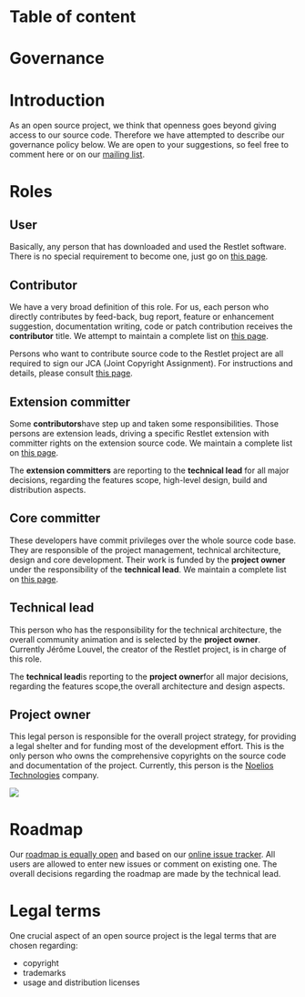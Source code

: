 Table of content
============

Governance
==========

Introduction
============

As an open source project, we think that openness goes beyond giving
access to our source code. Therefore we have attempted to describe our
governance policy below. We are open to your suggestions, so feel free
to comment here or on our [mailing
list](http://web.archive.org/web/20120107064403/http://www.restlet.org/community/lists).

Roles
=====

User
----

Basically, any person that has downloaded and used the Restlet software.
There is no special requirement to become one, just go on [this
page](http://web.archive.org/web/20120107064403/http://www.restlet.org/).

Contributor
-----------

We have a very broad definition of this role. For us, each person who
directly contributes by feed-back, bug report, feature or enhancement
suggestion, documentation writing, code or patch contribution receives
the **contributor** title. We attempt to maintain a complete list on
[this
page](http://web.archive.org/web/20120107064403/http://www.restlet.org/about/team#contributors).

Persons who want to contribute source code to the Restlet project are
all required to sign our JCA (Joint Copyright Assignment). For
instructions and details, please consult [this
page](http://web.archive.org/web/20120107064403/http://www.restlet.org/community/contribute).

Extension committer
-------------------

Some **contributors**have step up and taken some responsibilities. Those
persons are extension leads, driving a specific Restlet extension with
committer rights on the extension source code. We maintain a complete
list on [this
page](http://web.archive.org/web/20120107064403/http://www.restlet.org/about/team#extension-committers).

The **extension committers** are reporting to the **technical lead** for
all major decisions, regarding the features scope, high-level design,
build and distribution aspects.

Core committer
--------------

These developers have commit privileges over the whole source code base.
They are responsible of the project management, technical architecture,
design and core development. Their work is funded by the **project
owner** under the responsibility of the **technical lead**. We maintain
a complete list on [this
page](http://web.archive.org/web/20120107064403/http://www.restlet.org/about/team#core-committers).

Technical lead
--------------

This person who has the responsibility for the technical architecture,
the overall community animation and is selected by the **project
owner**. Currently Jérôme Louvel, the creator of the Restlet project, is
in charge of this role.

The **technical lead**is reporting to the **project owner**for all major
decisions, regarding the features scope,the overall architecture and
design aspects.

Project owner
-------------

This legal person is responsible for the overall project strategy, for
providing a legal shelter and for funding most of the development
effort. This is the only person who owns the comprehensive copyrights on
the source code and documentation of the project. Currently, this person
is the [Noelios
Technologies](http://web.archive.org/web/20120107064403/http://www.noelios.com/)
company.

[![](Governance-178_files/logo100.png)](http://web.archive.org/web/20120107064403/http://www.noelios.com/)

Roadmap
=======

Our [roadmap is equally
open](http://web.archive.org/web/20120107064403/http://www.restlet.org/about/roadmap)
and based on our [online issue
tracker](http://web.archive.org/web/20120107064403/http://www.restlet.org/community/issues).
All users are allowed to enter new issues or comment on existing one.
The overall decisions regarding the roadmap are made by the technical
lead.

Legal terms
===========

One crucial aspect of an open source project is the legal terms that are
chosen regarding:

-   copyright
-   trademarks
-   usage and distribution licenses
